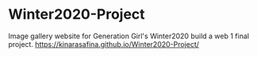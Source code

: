 # Winter2020-Project
Image gallery website for Generation Girl's Winter2020 build a web 1 final project.
https://kinarasafina.github.io/Winter2020-Project/

